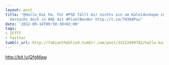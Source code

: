 ```yaml
---
layout: post
title: "@Hallo_Kai hm. Für #PSD fällt mir nichts ein um Kaleidoskope zu erzeugen.
  Versuchs doch in #AE mit #PixelBender http://t.co/7H384Pvu"
date: '2012-09-14T09:50:30+02:00'
tags:
- IFTTT
- Twitter
tumblr_url: http://fabiantheblind.tumblr.com/post/31513499782/hallo-kai-hm-fur-psd-fallt-mir-nichts-ein-um
---
```

http://bit.ly/QfgMaw
